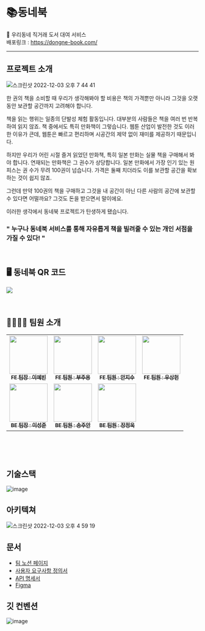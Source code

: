 
# 📚동네북
📗 우리동네 직거래 도서 대여 서비스<br />
배포링크 : https://dongne-book.com/<br />

---

## 프로젝트 소개
![스크린샷 2022-12-03 오후 7 44 41](https://user-images.githubusercontent.com/62760166/205436979-a63c63a0-7c61-4fea-93e8-829937db006b.png)

 한 권의 책을 소비할 때 우리가 생각해봐야 할 비용은 책의 가격뿐만 아니라 그것을 오랫동안 보관할 공간까지 고려해야 합니다.

 책을 읽는 행위는 일종의 단발성 체험 활동입니다. 대부분의 사람들은 책을 여러 번 반복하여 읽지 않죠. 책 중에서도 특히 만화책이 그렇습니다. 웹툰 산업이 발전한 것도 이러한 이유가 큰데, 웹툰은 빠르고 편리하며 시공간의 제약 없이 재미를 제공하기 때문입니다.

 하지만 우리가 어린 시절 즐겨 읽었던 만화책, 특히 일본 만화는 실물 책을 구매해서 봐야 합니다. 연재되는 만화책은 그 권수가 상당합니다. 일본 만화에서 가장 인기 있는 원피스는 권 수가 무려 100권이 넘습니다. 가격은 둘째 치더라도 이를 보관할 공간을 확보하는 것이 쉽지 않죠.

 그런데 만약 100권의 책을 구매하고 그것을 내 공간이 아닌 다른 사람의 공간에 보관할 수 있다면 어떨까요? 그것도 돈을 받으면서 말이에요.

 이러한 생각에서 동네북 프로젝트가 탄생하게 됐습니다.

 ### " 누구나 동네북 서비스를 통해 자유롭게 책을 빌려줄 수 있는 개인 서점을 가질 수 있다! "

<br />

## 🖥 동네북 QR 코드
![](https://velog.velcdn.com/images/fejigu/post/e1960487-f1a5-4937-a787-b1721e4ab891/image.png)

<br />

## 👨‍👩‍👧‍👦 팀원 소개
<!-- ALL-CONTRIBUTORS-LIST:START - Do not remove or modify this section -->
<!-- prettier-ignore-start -->
<!-- markdownlint-disable -->
<table>
  <tbody>
    <tr>
      <td align="center"><a href="https://github.com/2pandi"><img src="https://velog.velcdn.com/images/fejigu/post/0c91d5e0-cd8f-4648-bf47-aaae52a94411/image.jpeg" width="100px;" alt=""/><br /><sub><b>FE 팀장 : 이예빈</b></sub></a><br /></td>
      <td align="center"><a href="https://github.com/jooyong-boo"><img src="https://velog.velcdn.com/images/fejigu/post/c83405c8-05b9-4921-942f-d5bdf46d87b6/image.png" width="100px;" alt=""/><br /><sub><b>FE 팀원 : 부주용</b></sub></a><br /></td>
      <td align="center"><a href="https://github.com/anjigu"><img src="https://velog.velcdn.com/images/fejigu/post/bcb881ec-bbf1-43d0-a037-91f8e124ec58/image.JPG" width="100px;" alt=""/><br /><sub><b>FE 팀원 : 안지수</b></sub></a><br /></td>
      <td align="center"><a href="https://github.com/Withlaw"><img src="https://velog.velcdn.com/images/fejigu/post/b26f9be5-4a32-49ea-8835-394b2b0eae1c/image.jpeg" width="100px;" alt=""/><br /><sub><b>FE 팀원 : 우상헌</b></sub></a><br /></td>
     <tr/>
      <td align="center"><a href="https://github.com/thwn40"><img src="https://velog.velcdn.com/images/fejigu/post/5c649ae9-64ff-43bb-87ce-4fd5ce6d7021/image.jpeg" width="100px;" alt=""/><br /><sub><b>BE 팀장 : 이성준</b></sub></a><br /></td>
      <td align="center"><a href="https://github.com/SJUANS"><img src="https://velog.velcdn.com/images/fejigu/post/e6f23d90-7330-4d35-85ac-ebc9933c31e3/image.jpeg" width="100px;" alt=""/><br /><sub><b>BE 팀원 : 송주안</b></sub></a><br /></td>
      <td align="center"><a href="https://github.com/jujang"><img src="https://velog.velcdn.com/images/fejigu/post/9076c8bb-1904-451b-96ce-09c8bc5f420f/image.jpeg" width="100px;" alt=""/><br /><sub><b>BE 팀원 : 장정욱</b></sub></a><br /></td>
    </tr>
  </tbody>
</table>
<br />
<br />

<br />

## 기술스택
![image](https://user-images.githubusercontent.com/62760166/205436492-fc83a538-b111-4478-800e-f30ef147b199.png)

## 아키텍쳐
![스크린샷 2022-12-03 오후 4 59 19](https://user-images.githubusercontent.com/62760166/205433155-02938f34-357a-420b-bcf0-3e859d59e414.png)

## 문서
 <ul>
   <li><a href="https://www.notion.so/codestates/a6c492bb425a4ae589e870e21a7db9d6" target='_blank'>팀 노션 페이지</a></li>
   <li><a href="https://docs.google.com/spreadsheets/d/1UoY9hS5uM0awAp1wNGv6SeW9Zwq647SiNcRko21yUlg/edit#gid=0" target='_blank'>사용자 요구사항 정의서</a></li>
   <li><a href="https://www.notion.so/codestates/API-3a5beed784544635a41bf1fa7796dd15" target='_blank'>API 명세서</a></li>
  <li><a href="https://www.figma.com/file/LDBIyFZYFKpWtTs9rW6RX6/%EB%8F%99%EB%84%A4%EB%B6%81" target='_blank'>Figma</a></li>
 </ul>


## 깃 컨벤션
![image](https://user-images.githubusercontent.com/62760166/205436829-7d580b00-03c7-4fc9-94ca-af2804d94c43.png)


